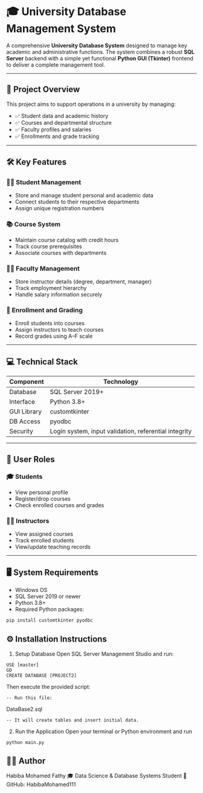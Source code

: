 # 🎓 University Database Management System

A comprehensive **University Database System** designed to manage key academic and administrative functions. The system combines a robust **SQL Server** backend with a simple yet functional **Python GUI (Tkinter)** frontend to deliver a complete management tool.

---

## 📌 Project Overview

This project aims to support operations in a university by managing:

- ✅ Student data and academic history  
- ✅ Courses and departmental structure  
- ✅ Faculty profiles and salaries  
- ✅ Enrollments and grade tracking  

---

## 🛠 Key Features

### 🧑‍🎓 Student Management

- Store and manage student personal and academic data  
- Connect students to their respective departments  
- Assign unique registration numbers  

### 📚 Course System

- Maintain course catalog with credit hours  
- Track course prerequisites  
- Associate courses with departments  

### 👨‍🏫 Faculty Management

- Store instructor details (degree, department, manager)  
- Track employment hierarchy  
- Handle salary information securely  

### 📝 Enrollment and Grading

- Enroll students into courses  
- Assign instructors to teach courses  
- Record grades using A–F scale  

---

## 💻 Technical Stack

| Component   | Technology         |
|-------------|--------------------|
| Database    | SQL Server 2019+   |
| Interface   | Python 3.8+        |
| GUI Library | customtkinter      |
| DB Access   | pyodbc             |
| Security    | Login system, input validation, referential integrity |

---

## 🔐 User Roles

### 🎓 Students

- View personal profile  
- Register/drop courses  
- Check enrolled courses and grades  

### 👨‍🏫 Instructors

- View assigned courses  
- Track enrolled students  
- View/update teaching records  

---

## 🖥 System Requirements

- Windows OS  
- SQL Server 2019 or newer  
- Python 3.8+  
- Required Python packages:

```bash
pip install customtkinter pyodbc
```

## ⚙️ Installation Instructions
1. Setup Database
Open SQL Server Management Studio and run:

```
USE [master]
GO
CREATE DATABASE [PROJECT2]
```
Then execute the provided script:
```
-- Run this file:
```
DataBase2.sql
```
-- It will create tables and insert initial data.
```

2. Run the Application
Open your terminal or Python environment and run
```
python main.py
```

## 👩‍💻 Author
Habiba Mohamed Fathy
🎓 Data Science & Database Systems Student
🔗 GitHub: HabibaMohamed111


